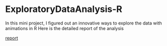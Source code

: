 # ExploratoryDataAnalysis-R
In this mini project, I figured out an innovative ways to explore the data with animations in R
Here is the detailed report of the analysis

[report](https://docs.google.com/document/d/1h1mM7KjjHxVBH1CxH9syR_SD5g_n4IaYUz4k_Ctc2d4/edit)



